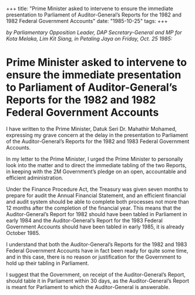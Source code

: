 +++ 
title: "Prime Minister asked to intervene to ensure the immediate presentation to Parliament of Auditor-General’s Reports for the 1982 and 1982 Federal Government Accounts"
date: "1985-10-25"
tags:
+++

_by Parliamentary Opposition Leader, DAP Secretary-General and MP for Kota Melaka, Lim Kit Siang, in Petaling Jaya on Friday, Oct. 25 1985:_

# Prime Minister asked to intervene to ensure the immediate presentation to Parliament of Auditor-General’s Reports for the 1982 and 1982 Federal Government Accounts

I have written to the Prime Minister, Datuk Seri Dr. Mahathir Mohamed, expressing my grave concern at the delay in the presentation to Parliament of the Auditor-General’s Reports for the 1982 and 1983 Federal Government Accounts.</u>

In my letter to the Prime Minister, I urged the Prime Minister to personally look into the matter and to direct the immediate tabling of the two Reports, in keeping with the 2M Government’s pledge on an open, accountable and efficient administration.

Under the Finance Procedure Act, the Treasury was given seven months to prepare for audit the Annual Financial Statement, and an efficient financial and audit system should be able to complete both processes not more than 12 months after the completion of the financial year. This means that the Auditor-General’s Report for 1982 should have been tabled in Parliament in early 1984 and the Auditor-General’s Report for the 1983 Federal Government Accounts should have been tabled in early 1985, it is already October 1985. 

I understand that both the Auditor-General’s Reports for the 1982 and 1983 Federal Government Accounts have in fact been ready for quite some time, and in this case, there is no reason or justification for the Government to hold up their tabling in Parliament.

I suggest that the Government, on receipt of the Auditor-General’s Report, should table it in Parliament within 30 days, as the Auditor-General’s Report is meant for Parliament to which the Auditor-General is answerable.
 
